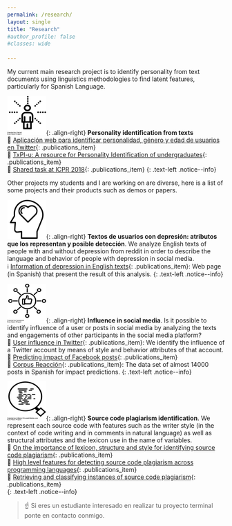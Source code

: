 ```yaml
---
permalink: /research/
layout: single
title: "Research"
#author_profile: false
#classes: wide

---
```


<!---
## Research interest
-->

My current main research project is to identify personality from text documents using linguistics methodologies to find latent features, particularly for Spanish Language.

![personality-identification](/assets/images/projects/personality.png){: .align-right}  **Personality identification from texts**
<br/>
<span>:scroll: [Aplicación web para identificar personalidad, género y edad de usuarios en Twitter](../publications#pub_hernandez2016aplicacion)</span>{: .publications_item}
<br/>
<span>:scroll: [TxPI-u: A resource for Personality Identification of undergraduates](../publications#pub_ramirez2018txpi)</span>{: .publications_item}
<br/>
<span>:scroll: [Shared task at ICPR 2018](../publications#pub_ramirez2018overview)</span>{: .publications_item}
{: .text-left .notice--info}



Other projects my students and I are working on are diverse, here is a list of some projects and their products such as demos or papers.

![data-depression](/assets/images/projects/depresioninfo.png){: .align-right} **Textos de usuarios con depresión: atributos que los representan y posible detección**. We analyze English texts of people with and without depression from reddit in order to describe the language and behavior of people with depression in social media.
<br/>
<span>:information_source: [Information of depression in English texts](http://datadepresion-lyr.cua.uam.mx)</span>{: .publications_item}: Web page (in Spanish) that present the result of this analysis.
{: .text-left .notice--info}



![influence-social-media](/assets/images/projects/socialmedia.png){: .align-right} **Influence in social media**. Is it possible to identify influence of a user or posts in social media by analyzing the texts and engagements of other participants in the social media platform?
<br/>
<span>:scroll: [User influence in Twitter](../publications#pub_ramirez2014towards)</span>{: .publications_item}: We identify the influence of a Twitter account by means of style and behavior attributes of that account.
<br/>
<span>:scroll: [Predicting impact of Facebook posts](../publications#pub_erika2019)</span>{: .publications_item}
<br/>
<span>:open_file_folder: [Corpus Reacción](https://github.com/lyr-uam/CorpusReaccion)</span>{: .publications_item}: The data set of almost 14000 posts in Spanish for impact predictions.
{: .text-left .notice--info}


![source-code-plagiarism](/assets/images/projects/searchcode.png){: .align-right} **Source code plagiarism identification**. We represent each source code with features such as the writer style (in the context of code writing and in comments in natural language) as well as structural attributes and the lexicon use in the name of variables.
<br/>
<span>:scroll: [On the importance of lexicon, structure and style for identifying source code plagiarism](../publications#pub_ramirez2014importance)</span>{: .publications_item}
<br/>
<span>:scroll: [High level features for detecting source code plagiarism across programming languages](../publications#pub_ramirez2015high)</span>{: .publications_item}
<br/>
<span>:scroll: [Retrieving and classifying instances of source code plagiarism](../publications#pub_ganguly2018retrieving)</span>{: .publications_item}
<br/>
{: .text-left .notice--info}


> :point_up: Si eres un estudiante interesado en realizar tu proyecto terminal ponte en contacto conmigo.
